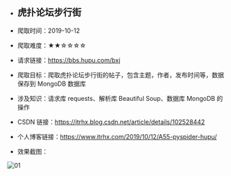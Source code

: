 - ## 虎扑论坛步行街

- 爬取时间：2019-10-12

- 爬取难度：★★☆☆☆☆

- 请求链接：https://bbs.hupu.com/bxj

- 爬取目标：爬取虎扑论坛步行街的帖子，包含主题，作者，发布时间等，数据保存到 MongoDB 数据库

- 涉及知识：请求库 requests、解析库 Beautiful Soup、数据库 MongoDB 的操作

- CSDN 链接：https://itrhx.blog.csdn.net/article/details/102528442

- 个人博客链接：https://www.itrhx.com/2019/10/12/A55-pyspider-hupu/

- 效果截图：

![01](https://cdn.jsdelivr.net/gh/TRHX/ImageHosting/ITRHX-PIC/A55/01.png)
